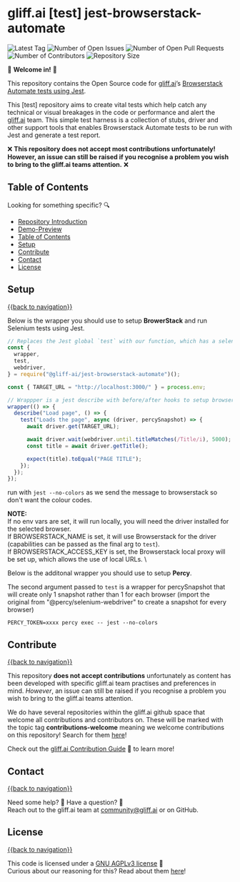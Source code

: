 # gliff.ai [test] jest-browserstack-automate

![Latest Tag](https://img.shields.io/github/v/tag/gliff-ai/jest-browserstack-automate?&label=latest_tag&style=flat-square&color=f2f2f2) ![Number of Open Issues](https://img.shields.io/github/issues/gliff-ai/jest-browserstack-automate?style=flat-square&color=yellow) ![Number of Open Pull Requests](https://img.shields.io/github/issues-pr/gliff-ai/jest-browserstack-automate?style=flat-square&color=yellow) ![Number of Contributors](https://img.shields.io/github/contributors/gliff-ai/jest-browserstack-automate?style=flat-square&color=yellow) ![Repository Size](https://img.shields.io/github/repo-size/gliff-ai/jest-browserstack-automate?style=flat-square&color=red)

👋 **Welcome in!** 👋

This repository contains the Open Source code for [gliff.ai](https://gliff.ai)’s [Browserstack Automate tests using Jest](https://www.browserstack.com/guide/jest-framework-tutorial).

This [test] repository aims to create vital tests which help catch any technical or visual breakages in the code or performance and alert the [gliff.ai](https://gliff.ai) team. This simple test harness is a collection of stubs, driver and other support tools that enables Browserstack Automate tests to be run with Jest and generate a test report.

❌ **This repository does not accept most contributions unfortunately! However, an issue can still be raised if you recognise a problem you wish to bring to the gliff.ai teams attention.** ❌

## Table of Contents

Looking for something specific? 🔍

- [Repository Introduction](#gliffai-jest-browserstack-automate)
- [Demo-Preview](#demo-preview)
- [Table of Contents](#table-of-contents)
- [Setup](#setup)
- [Contribute](#contribute)
- [Contact](#contact)
- [License](#license)

## Setup

[{{back to navigation}}](#table-of-contents)

Below is the wrapper you should use to setup **BrowerStack** and run Selenium tests using Jest.

```javascript
// Replaces the Jest global `test` with our function, which has a selenium driver as an arg. This handles sending pass/failure status to Browserstack.
const {
  wrapper,
  test,
  webdriver,
} = require("@gliff-ai/jest-browserstack-automate")();

const { TARGET_URL = "http://localhost:3000/" } = process.env;

// Wrappper is a jest describe with before/after hooks to setup browserstack and the local tunnel
wrapper(() => {
  describe("Load page", () => {
    test("Loads the page", async (driver, percySnapshot) => {
      await driver.get(TARGET_URL);

      await driver.wait(webdriver.until.titleMatches(/Title/i), 5000);
      const title = await driver.getTitle();

      expect(title).toEqual("PAGE TITLE");
    });
  });
});

```

run with `jest --no-colors` as we send the message to browserstack so don't want the colour codes.

**NOTE:** \
If no env vars are set, it will run locally, you will need the driver installed for the selected browser. \
If BROWSERSTACK_NAME is set, it will use Browserstack for the driver (capabilities can be passed as the final arg to `test`). \
If BROWSERSTACK_ACCESS_KEY is set, the Browserstack local proxy will be set up, which allows the use of local URLs. \

Below is the additonal wrapper you should use to setup **Percy**.

The second argument passed to `test` is a wrapper for percySnapshot that will create only 1 snapshot rather than 1 for each browser (import the original from "@percy/selenium-webdriver" to create a snapshot for every browser)

`PERCY_TOKEN=xxxx percy exec -- jest --no-colors`

## Contribute

[{{back to navigation}}](#table-of-contents)

This repository **does not accept contributions** unfortunately as content has been developed with specific gliff.ai team practises and preferences in mind. _However_, an issue can still be raised if you recognise a problem you wish to bring to the gliff.ai teams attention.

We do have several repositories within the gliff.ai github space that  welcome all contributions and contributors on. These will be marked with the topic tag **contributions-welcome** meaning we welcome contributions on this repository! Search for them [here](https://github.com/search?q=topic%3Acontributors-welcome+org%3Agliff-ai&type=Repositories)!

Check out the [gliff.ai Contribution Guide](https://github.com/gliff-ai/.github/blob/main/CONTRIBUTING.md) 👋 to learn more!

## Contact

[{{back to navigation}}](#table-of-contents)

Need some help? 🤔 Have a question? 🧠 \
Reach out to the gliff.ai team at [community@gliff.ai](mailto:community@gliff.ai?subject=[GitHub]) or on GitHub.

## License

[{{back to navigation}}](#table-of-contents)

This code is licensed under a [GNU AGPLv3 license](https://github.com/gliff-ai/jest-browserstack-automate/blob/main/LICENSE) 📝 \
Curious about our reasoning for this? Read about them [here](https://gliff.ai/articles/open-source-license-gnu-agplv3/)!

